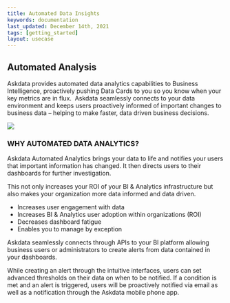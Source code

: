 ```yaml
---
title: Automated Data Insights
keywords: documentation
last_updated: December 14th, 2021
tags: [getting_started]
layout: usecase
---
```


## Automated Analysis

Askdata provides automated data analytics capabilities to Business Intelligence, proactively pushing Data Cards to you so you know when your key metrics are in flux.
‍
Askdata seamlessly connects to your data environment and keeps users proactively informed of important changes to business data – helping to make faster, data driven business decisions.

<img src="/media/product/automated-push-insights.png" class="image-doc" />

### WHY AUTOMATED DATA ANALYTICS?

Askdata Automated Analytics brings your data to life and notifies your users that important information has changed. It then directs users to their dashboards for further investigation.

This not only increases your ROI of your BI & Analytics infrastructure but also makes your organization more data informed and data driven.

- Increases user engagement with data
- Increases BI & Analytics user adoption within organizations (ROI)
- Decreases dashboard fatigue
- Enables you to manage by exception

Askdata seamlessly connects through APIs to your BI platform allowing business users or administrators to create alerts from data contained in your dashboards.

While creating an alert through the intuitive interfaces, users can set advanced thresholds on their data on when to be notified. If a condition is met and an alert is triggered, users will be proactively notified via email as well as a notification through the Askdata mobile phone app.
